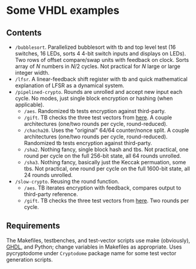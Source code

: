 # Some VHDL examples

## Contents

- `/bubblesort`.  Parallelized bubblesort with tb and top level test (16 switches, 16 LEDs, sorts 4 4-bit switch inputs and displays on LEDs).  Two rows of offset compare/swap units with feedback on clock.  Sorts array of $N$ numbers in $N/2$ cycles.  Not practical for $N$ large or large integer width.
- `/lfsr`.  A linear-feedback shift register with tb and quick mathematical explanation of LFSR as a dynamical system.
- `/pipelined-crypto`.  Rounds are unrolled and accept new input each cycle.  No modes, just single block encryption or hashing (when applicable).
  - `/aes`.  Randomized tb tests encryption against third-party.
  - `/gift`.   TB checks the three test vectors from [here](https://github.com/giftcipher/gift/tree/master/implementations/test%20vectors).  A couple architectures (one/two rounds per cycle, round-reduced).
  - `/chacha20`.  Uses the "original" 64/64 counter/nonce split.  A couple architectures (one/two rounds per cycle, round-reduced).  Randomized tb tests encryption against third-party.
  - `/sha2`.  Nothing fancy, single block hash and tbs.  Not practical, one round per cycle on the full 256-bit state, all 64 rounds unrolled.
  - `/sha3`.  Nothing fancy, basically just the Keccak permuation, some tbs.  Not practical, one round per cycle on the full 1600-bit state, all 24 rounds unrolled.
- `/slow-crypto`.  Reusing the round function.
  - `/aes`.  TB iterates encryption with feedback, compares output to third-party reference.
  - `/gift`.  TB checks the three test vectors from [here](https://github.com/giftcipher/gift/tree/master/implementations/test%20vectors).  Two rounds per cycle.


## Requirements

The Makefiles, testbenches, and test-vector scripts use make (obviously), [GHDL](https://ghdl.github.io/ghdl/), and Python; change variables in Makefiles as appropriate.  Uses pycryptodome under `Cryptodome` package name for some test vector generation scripts.

